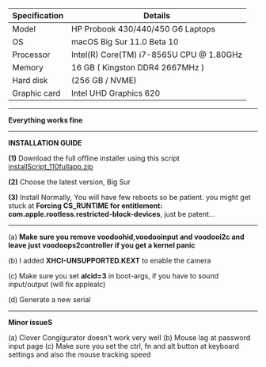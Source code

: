 | Specification | 	Details                                        |
|-------------- |--------------------------------------------------|
| Model         |   HP Probook 430/440/450 G6 Laptops              |
| OS 	          |   macOS Big Sur 11.0 Beta 10          |
| Processor 	  |   Intel(R) Core(TM) i7-8565U CPU @ 1.80GHz       |
|Memory 	      |   16 GB ( Kingston DDR4 2667MHz )                |
| Hard disk 	  |   (256 GB / NVME)                                |
|Graphic card 	|   Intel UHD Graphics 620                         |

--------------------------------------------------------------------------------------------------------------------------------
**Everything works fine**

--------------------------------------------------------------------------------------------------------------------------------

**INSTALLATION GUIDE**

**(1)** Download the full offline installer using this script  [installScript_110fullapp.zip](https://github.com/teewhydope/HACKINTOSH_HP_PROBOOK_440_G6_OPENCORE_EFI/files/5145360/installScript_110fullapp.zip)

**(2)** Choose the latest version, Big Sur

**(3)** Install Normally, You will have few reboots so be patient. you might get stuck at **Forcing CS_RUNTIME for entitlement: com.apple.rootless.restricted-block-devices**, just be patent...

--------------------------------------------------------------------------------------------------------------------------------

(a) **Make sure you remove voodoohid,voodooinput and voodooi2c and leave just voodoops2controller if you get a kernel panic**

(b) I added **XHCI-UNSUPPORTED.KEXT** to enable the camera

(c) Make sure you set **alcid=3** in boot-args, if you have to sound input/output (will fix applealc)

(d) Generate a new serial

--------------------------------------------------------------------------------------------------------------------------------

**Minor issueS**

(a) Clover Congigurator doesn't work very well
(b) Mouse lag at password input page
(c) Make sure you set the ctrl, fn and alt button at keyboard settings and also the mouse tracking speed





